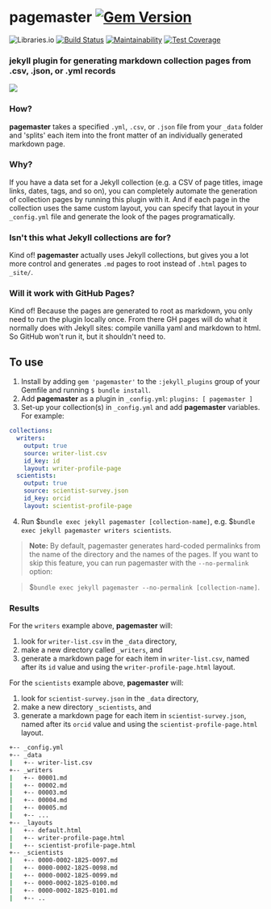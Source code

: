 # pagemaster [![Gem Version](https://badge.fury.io/rb/pagemaster.svg)](https://badge.fury.io/rb/pagemaster)
![Libraries.io](https://img.shields.io/librariesio/github/mnyrop/pagemaster.svg)
 [![Build Status](https://travis-ci.org/mnyrop/pagemaster.svg?branch=master)](https://travis-ci.org/mnyrop/pagemaster) [![Maintainability](https://api.codeclimate.com/v1/badges/4f88f2668f643bbbacdf/maintainability)](https://codeclimate.com/github/mnyrop/pagemaster/maintainability) [![Test Coverage](https://api.codeclimate.com/v1/badges/4f88f2668f643bbbacdf/test_coverage)](https://codeclimate.com/github/mnyrop/pagemaster/test_coverage)

### jekyll plugin for generating markdown collection pages from .csv, .json, or .yml records

<img src="https://media.giphy.com/media/XqpLGIQ7nMtqM/giphy.gif"/>

### How?

**pagemaster** takes a specified `.yml`, `.csv`, or `.json` file from your `_data` folder and 'splits' each item into the front matter of an individually generated markdown page.

### Why?

If you have a data set for a Jekyll collection (e.g. a CSV of page titles, image links, dates, tags, and so on), you can completely automate the generation of collection pages by running this plugin with it. And if each page in the collection uses the same custom layout, you can specify that layout in your `_config.yml` file and generate the look of the pages programatically.

### Isn't this what Jekyll collections are for?

Kind of! **pagemaster** actually uses Jekyll collections, but gives you a lot more control and generates `.md` pages to root instead of `.html` pages to `_site/`.

### Will it work with GitHub Pages?

Kind of! Because the pages are generated to root as markdown, you only need to run the plugin locally once. From there GH pages will do what it normally does with Jekyll sites: compile vanilla yaml and markdown to html. So GitHub won't run it, but it shouldn't need to.

## To use
1. Install by adding `gem 'pagemaster'` to the `:jekyll_plugins` group of your Gemfile and running `$ bundle install`.
2. Add **pagemaster** as a plugin in `_config.yml`: `plugins: [ pagemaster ]`
3. Set-up your collection(s) in `_config.yml` and add **pagemaster** variables. For example:

```yaml
collections:
  writers:
    output: true
    source: writer-list.csv
    id_key: id
    layout: writer-profile-page
  scientists:
    output: true
    source: scientist-survey.json
    id_key: orcid
    layout: scientist-profile-page
```
4. Run $`bundle exec jekyll pagemaster [collection-name]`, e.g. $`bundle exec jekyll pagemaster writers scientists`.

> __Note:__ By default, pagemaster generates hard-coded permalinks from the name of the directory and the names of the pages. If you want to skip this feature, you can run pagemaster with the `--no-permalink` option:


> $`bundle exec jekyll pagemaster --no-permalink [collection-name]`.


### Results

For the `writers` example above, **pagemaster** will:
1. look for `writer-list.csv` in the `_data` directory,
2. make a new directory called `_writers`, and
3. generate a markdown page for each item in `writer-list.csv`, named after its `id` value and using the `writer-profile-page.html` layout.

For the `scientists` example above, **pagemaster** will:
1. look for `scientist-survey.json` in the `_data` directory,
2. make a new directory  `_scientists`, and
3. generate a markdown page for each item in `scientist-survey.json`, named after its `orcid` value and using the `scientist-profile-page.html` layout.

```bash
+-- _config.yml
+-- _data
|   +-- writer-list.csv
+-- _writers
|   +-- 00001.md
|   +-- 00002.md
|   +-- 00003.md
|   +-- 00004.md
|   +-- 00005.md
|   +-- ...
+-- _layouts
|   +-- default.html
|   +-- writer-profile-page.html
|   +-- scientist-profile-page.html
+-- _scientists
|   +-- 0000-0002-1825-0097.md
|   +-- 0000-0002-1825-0098.md
|   +-- 0000-0002-1825-0099.md
|   +-- 0000-0002-1825-0100.md
|   +-- 0000-0002-1825-0101.md
|   +-- ..
```
